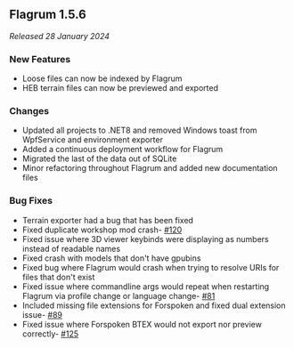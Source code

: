 ## Flagrum 1.5.6

_Released 28 January 2024_

### New Features

- Loose files can now be indexed by Flagrum
- HEB terrain files can now be previewed and exported

### Changes

- Updated all projects to .NET8 and removed Windows toast from WpfService and environment exporter
- Added a continuous deployment workflow for Flagrum
- Migrated the last of the data out of SQLite
- Minor refactoring throughout Flagrum and added new documentation files

### Bug Fixes

- Terrain exporter had a bug that has been fixed
- Fixed duplicate workshop mod crash- [#120](https://github.com/Kizari/Flagrum/issues/120)
- Fixed issue where 3D viewer keybinds were displaying as numbers instead of readable names
- Fixed crash with models that don't have gpubins 
- Fixed bug where Flagrum would crash when trying to resolve URIs for files that don't exist
- Fixed issue where commandline args would repeat when restarting Flagrum via profile change or language change- [#81](https://github.com/Kizari/Flagrum/issues/81)
- Included missing file extensions for Forspoken and fixed dual extension issue- [#89](https://github.com/Kizari/Flagrum/issues/89)
- Fixed issue where Forspoken BTEX would not export nor preview correctly- [#125](https://github.com/Kizari/Flagrum/issues/125)
